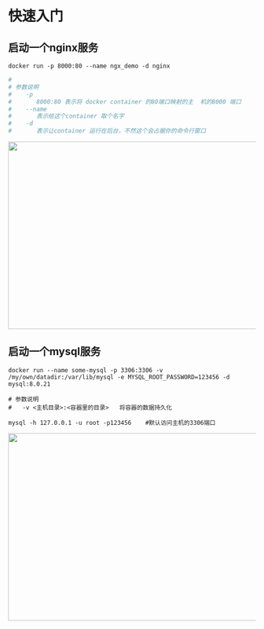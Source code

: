 # 快速入门

## 启动一个nginx服务

```shell
docker run -p 8000:80 --name ngx_demo -d nginx
```
```bash
#
# 参数说明
#    -p 
#       8000:80 表示将 docker container 的80端口映射的主  机的8000 端口 
#    --name 
#       表示给这个container 取个名字 
#    -d 
#       表示让container 运行在后台，不然这个会占据你的命令行窗口
```

<div align=left><img src="_images/docker/docker-quickstart-nginx.gif#pic_center" height="382" width="618"></div>

## 启动一个mysql服务

```shell
docker run --name some-mysql -p 3306:3306 -v /my/own/datadir:/var/lib/mysql -e MYSQL_ROOT_PASSWORD=123456 -d mysql:8.0.21
```
```shell
# 参数说明
#   -v <主机目录>:<容器里的目录>   将容器的数据持久化
```

```shell
mysql -h 127.0.0.1 -u root -p123456    #默认访问主机的3306端口
```
<div align=left><img src="_images/docker/docker-quickstart-mysql.gif#pic_center" height="382" width="618"></div>

